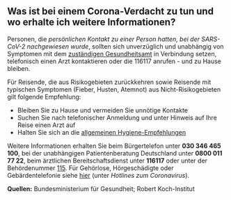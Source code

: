 ## Was ist bei einem Corona-Verdacht zu tun und wo erhalte ich weitere Informationen?

Personen, die _persönlichen Kontakt zu einer Person hatten, bei der SARS-CoV-2 nachgewiesen wurde_, sollten sich unverzüglich und unabhängig von Symptomen mit dem [zuständigen Gesundheitsamt](https://tools.rki.de/plztool) in Verbindung setzen, telefonisch einen Arzt kontaktieren oder die 116117 anrufen - und zu Hause bleiben.

Für Reisende, die aus Risikogebieten zurückkehren sowie Reisende mit typischen Symptomen (Fieber, Husten, Atemnot) aus Nicht-Risikogebieten gilt folgende Empfehlung:

- Bleiben Sie zu Hause und vermeiden Sie unnötige Kontakte
- Suchen Sie nach telefonischer Anmeldung und unter Hinweis auf Ihre Reise einen Arzt auf
- Halten Sie sich an die [allgemeinen Hygiene-Empfehlungen](https://www.kbv.de/media/sp/Poster_10_Hygienetipps.pdf)

Weitere Informationen erhalten Sie beim Bürgertelefon unter **030 346 465 100**, bei der unabhängigen Patientenberatung Deutschland unter **0800 011 77 22**, beim ärztlichen Bereitschaftsdienst unter **116117** oder unter der Behördenummer [115](www.115.de). Für Gehörlose, Hörgeschädigte oder Gebärdentelefonie siehe [hier](https://www.bundesgesundheitsministerium.de/coronavirus.html) (unter _Hotlines zum Coronavirus_).

**Quellen:** Bundesministerium für Gesundheit; Robert Koch-Institut
